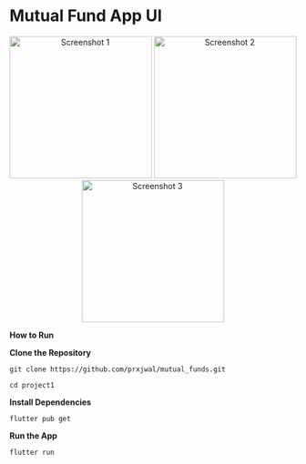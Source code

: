 # Mutual Fund App UI

<p align="center">
  <img src="https://github.com/user-attachments/assets/17ec0715-6b95-4745-807a-93829af05ecf" alt="Screenshot 1" width="250" />
  <img src="https://github.com/user-attachments/assets/2bd5a6fc-e56b-46b8-94ed-b625a170bbf9" alt="Screenshot 2" width="250" />
  <img src="https://github.com/user-attachments/assets/db4836f7-5354-4c63-8995-627fdd8d14d6" alt="Screenshot 3" width="250" />
</p>


**How to Run**

**Clone the Repository**
   
   `git clone https://github.com/prxjwal/mutual_funds.git`
   
   `cd project1`

**Install Dependencies**

   `flutter pub get`

**Run the App**

  `flutter run`

